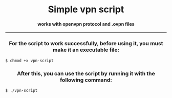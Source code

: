 <h1 align="center">Simple vpn script</h1> 
<h4 align="center">works with openvpn protocol and .ovpn files</h2>

----------------

<h3 align="center">For the script to work successfully, before using it, you must make it an executable file:</h2>

```
$ chmod +x vpn-script
```

<h3 align="center">After this, you can use the script by running it with the following command:</h2>

```
$ ./vpn-script
```
